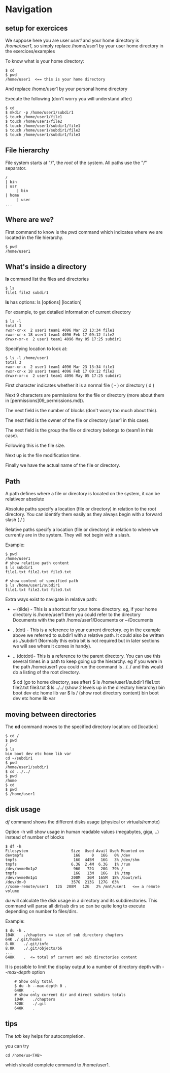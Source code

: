 # Navigation

## setup for exercices

We suppose here you are user *user1* and your home directory is */home/user1*, so simply replace /home/user1 by your user home directory in the exercices/examples

To know what is your home directory:

    $ cd
    $ pwd
    /home/user1  <== this is your home directory

And replace /home/user1 by your personal home directory

Execute the following (don't worry you will understand after)

    $ cd
    $ mkdir -p /home/user1/subdir1
    $ touch /home/user1/file1
    $ touch /home/user1/file2
    $ touch /home/user1/subdir1/file1
    $ touch /home/user1/subdir1/file2
    $ touch /home/user1/subdir1/file3

## File hierarchy

File system starts at "/", the *root* of the system.
All paths use the "/" separator.

```
/
| bin
| usr
     | bin
| home
     | user
...
```

## Where are we?

First command to know is the *pwd* command which indicates where we are
located in the file hierarchy.

    $ pwd
    /home/user1

## What's inside a directory

**ls** command list the files and directories

    $ ls
    file1 file2 subdir1

**ls** has options: ls [options] [location]

For example, to get detailed information of current directory

    $ ls -l
    total 3
    rwxr-xr-x  2 user1 team1 4096 Mar 23 13:34 file1
    rwxr-xr-x 18 user1 team1 4096 Feb 17 09:12 file2
    drwxr-xr-x  2 user1 team1 4096 May 05 17:25 subdir1

Specifying location to look at:

    $ ls -l /home/user1
    total 3
    rwxr-xr-x  2 user1 team1 4096 Mar 23 13:34 file1
    rwxr-xr-x 18 user1 team1 4096 Feb 17 09:12 file2
    drwxr-xr-x  2 user1 team1 4096 May 05 17:25 subdir1

First character indicates whether it is a normal file ( - ) or
directory ( d )

Next 9 characters are permissions for the file or directory
(more about them in [permissions]09_permissions.md)).

The next field is the number of blocks (don't worry too much about this).

The next field is the owner of the file or directory (user1 in this case).

The next field is the group the file or directory belongs to (team1 in this case).

Following this is the file size.

Next up is the file modification time.

Finally we have the actual name of the file or directory.

## Path

A path defines where a file or directory is located on the system,
it can be relativeor absolute

Absolute paths specify a location (file or directory) in relation to the root directory. You can identify them easily as they always begin with a forward slash ( / )

Relative paths specify a location (file or directory) in relation to where we currently are in the system. They will not begin with a slash.

Example:

    $ pwd
    /home/user1
    # show relative path content
    $ ls subdir1
    file1.txt file2.txt file3.txt

    # show content of specified path
    $ ls /home/user1/subdir1
    file1.txt file2.txt file3.txt

Extra ways exist to navigate in relative path:

* ~ (tilde) - This is a shortcut for your home directory. eg, if your home directory is /home/user1 then you could refer to the directory Documents with the path /home/user1/Documents or ~/Documents
* . (dot) - This is a reference to your current directory. eg in the example above we referred to subdir1 with a relative path. It could also be written as ./subdir1 (Normally this extra bit is not required but in later sections we will see where it comes in handy).
* .. (dotdot)- This is a reference to the parent directory. You can use this several times in a path to keep going up the hierarchy. eg if you were in the path /home/user1 you could run the command ls ../../ and this would do a listing of the root directory.

    $ cd  (go to home directory, see after)
    $ ls /home/user1/subdir1
    file1.txt file2.txt file3.txt
    $ ls ../../  (show 2 levels up in the directory hierarchy)
    bin boot dev etc home lib var
    $ ls /  (show root directory content)
    bin boot dev etc home lib var

## moving between directories

The **cd** command moves to the specified directory location:  cd [location]

    $ cd /
    $ pwd
    /
    $ ls
    bin boot dev etc home lib var
    cd ~/subdir1
    $ pwd
    /home/user1/subdir1
    $ cd ../../
    $ pwd
    /home
    $ cd
    $ pwd
    $ /home/user1

## disk usage

*df* command shows the different disks usage (physical or virtuals/remote)

Option -h will show usage in human readable values (megabytes, giga, ..)
instead of number of blocks

    $ df -h
    Filesystem                   Size  Used Avail Use% Mounted on
    devtmpfs                      16G     0   16G   0% /dev
    tmpfs                         16G  445M   16G   3% /dev/shm
    tmpfs                        6.3G  2.4M  6.3G   1% /run
    /dev/nvme0n1p2                96G   72G   20G  79% /
    tmpfs                         16G   13M   16G   1% /tmp
    /dev/nvme0n1p1               200M   36M  165M  18% /boot/efi
    /dev/dm-0                    357G  213G  127G  63%
    //some-remote/user1   12G  208M   12G   2% /mnt/user1   <== a remote volume

*du* will calculate the disk usage in a directory and its subdirectories.
This command will parse all dir/sub dirs so can be quite long to execute
depending on number fo files/dirs.

Example:

    $ du -h .
    104K    ./chapters <= size of sub directory chapters
    64K	./.git/hooks
    8.0K	./.git/info
    8.0K	./.git/objects/b6
    ...
    648K	.  <= total of current and sub directories content

It is possible to limit the display output to a number of directory depth with *--max-depth* option

        # Show only total
        $ du -h --max-depth 0 .
        648K	.
        # show only current dir and direct subdirs totals
        104K	./chapters
        528K	./.git
        648K	.

## tips

The *tab* key helps for autocompletion.

you can try

    cd /home/us<TAB>

which should complete command to /home/user1.
